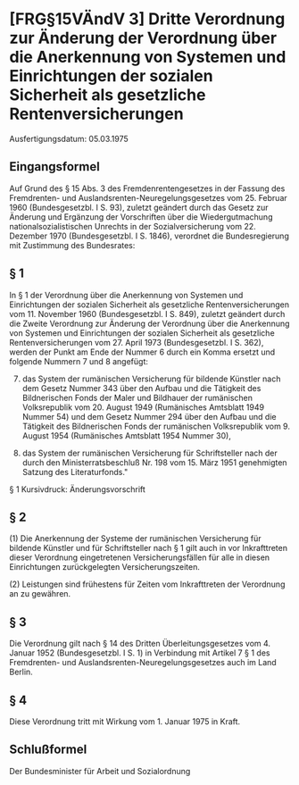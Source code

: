 # [FRG§15VÄndV 3] Dritte Verordnung zur Änderung der Verordnung über die Anerkennung von Systemen und Einrichtungen der sozialen Sicherheit als gesetzliche Rentenversicherungen

Ausfertigungsdatum: 05.03.1975

 

## Eingangsformel

Auf Grund des § 15 Abs. 3 des Fremdenrentengesetzes in der Fassung des Fremdrenten- und Auslandsrenten-Neuregelungsgesetzes vom 25. Februar 1960 (Bundesgesetzbl. I S. 93), zuletzt geändert durch das Gesetz zur Änderung und Ergänzung der Vorschriften über die Wiedergutmachung nationalsozialistischen Unrechts in der Sozialversicherung vom 22. Dezember 1970 (Bundesgesetzbl. I S. 1846), verordnet die Bundesregierung mit Zustimmung des Bundesrates:


## § 1

In § 1 der Verordnung über die Anerkennung von Systemen und Einrichtungen der sozialen Sicherheit als gesetzliche Rentenversicherungen vom 11. November 1960 (Bundesgesetzbl. I S. 849), zuletzt geändert durch die Zweite Verordnung zur Änderung der Verordnung über die Anerkennung von Systemen und Einrichtungen der sozialen Sicherheit als gesetzliche Rentenversicherungen vom 27. April 1973 (Bundesgesetzbl. I S. 362), werden der Punkt am Ende der Nummer 6 durch ein Komma ersetzt und folgende Nummern 7 und 8 angefügt:

7. das System der rumänischen Versicherung für bildende Künstler nach dem Gesetz Nummer 343 über den Aufbau und die Tätigkeit des Bildnerischen Fonds der Maler und Bildhauer der rumänischen Volksrepublik vom 20. August 1949 (Rumänisches Amtsblatt 1949 Nummer 54) und dem Gesetz Nummer 294 über den Aufbau und die Tätigkeit des Bildnerischen Fonds der rumänischen Volksrepublik vom 9. August 1954 (Rumänisches Amtsblatt 1954 Nummer 30),

8. das System der rumänischen Versicherung für Schriftsteller nach der durch den Ministerratsbeschluß Nr. 198 vom 15. März 1951 genehmigten Satzung des Literaturfonds."

§ 1 Kursivdruck: Änderungsvorschrift


## § 2

(1) Die Anerkennung der Systeme der rumänischen Versicherung für bildende Künstler und für Schriftsteller nach § 1 gilt auch in vor Inkrafttreten dieser Verordnung eingetretenen Versicherungsfällen für alle in diesen Einrichtungen zurückgelegten Versicherungszeiten.

(2) Leistungen sind frühestens für Zeiten vom Inkrafttreten der Verordnung an zu gewähren.


## § 3

Die Verordnung gilt nach § 14 des Dritten Überleitungsgesetzes vom 4. Januar 1952 (Bundesgesetzbl. I S. 1) in Verbindung mit Artikel 7 § 1 des Fremdrenten- und Auslandsrenten-Neuregelungsgesetzes auch im Land Berlin.


## § 4

Diese Verordnung tritt mit Wirkung vom 1. Januar 1975 in Kraft.


## Schlußformel

Der Bundesminister für Arbeit und Sozialordnung
